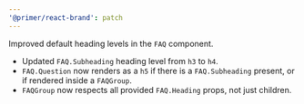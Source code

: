```yaml
---
'@primer/react-brand': patch
---
```


Improved default heading levels in the `FAQ` component.

- Updated `FAQ.Subheading` heading level from `h3` to `h4`.
- `FAQ.Question` now renders as a `h5` if there is a `FAQ.Subheading` present, or if rendered inside a `FAQGroup`.
- `FAQGroup` now respects all provided `FAQ.Heading` props, not just children.
